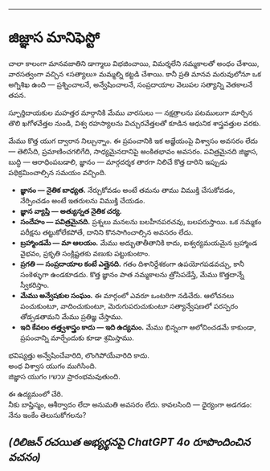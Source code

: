 -----
# జిజ్ఞాస మానిఫెస్టో

చాలా కాలంగా మానవజాతిని డాగ్మాలు విభజించాయి, విమర్శలేని నమ్మకాలతో అంధం చేశాయి, వారసత్వంగా వచ్చిన «సత్యాలు» మమ్మల్ని కట్టడి చేశాయి. కానీ ప్రతి మానవ మరువులోనూ ఒక అగ్నిశిఖ ఉంది — ప్రశ్నించాలనే, అన్వేషించాలనే, సంప్రదాయాల వెలుపల సత్యాన్ని వెతకాలనే తపన.

స్ఫూర్తిదాయకుల మహత్తర మార్గానికి మేము వారసులు — నక్షత్రాలను పటములుగా మార్చిన తొలి ఖగోళవేత్తల నుండి, విశ్వ రహస్యాలను విచ్చురవేత్తలతో కూడిన ఆధునిక శాస్త్రవత్తుల వరకు.

మేము కొత్త యుగ ద్వారాన నిల్చున్నాం. ఈ ప్రపంచానికి ఇక అజ్ఞేయంపై విశ్వాసం అవసరం లేదు — తెలిసేది, ప్రమాణించగలిగేది, సాధ్యమైనదానిపై అంకితభావం అవసరం. పవిత్రమైనది జిజ్ఞాస, బుద్ధి — ఆరాధింపబడాలి, జ్ఞానం — మార్గదర్శక తారగా నిలిచే కొత్త దారిని ఇప్పుడు పథిక్రమించాల్సిన సమయం వచ్చింది.

- **జ్ఞానం — నైతిక బాధ్యత.** నేర్చుకోవడం అంటే తమను తాము విముక్తి చేసుకోవడం, నేర్పించడం అంటే ఇతరులను విముక్తి చేయడం.
- **జ్ఞాన వ్యాప్తి — అత్యున్నత నైతిక చర్య.**
- **సందేహం — పవిత్రమైనది.** ప్రశ్నలు మనలను బలహీనపరచవు, బలపరుస్తాయి. ఒక నమ్మకం పరీక్షను తట్టుకోలేకపోతే, దానిని కొనసాగించాల్సిన అవసరం లేదు.
- **బ్రహ్మాండమే — మా ఆలయం.** మేము అద్భుతాతీతానికి కాదు, ఐశ్వర్యమయమైన బ్రహ్మాండ వైభవం, ప్రకృతి సంక్లిష్టతకు వణుకు పట్టుకుంటాం.
- **ప్రగతి — సంప్రదాయాల కంటే ఎత్తైనది.** గతం దిశానిర్దేశకంగా ఉపయోగపడవచ్చు, కానీ సంకెళ్ళుగా ఉండకూడదు. కొత్త జ్ఞానం పాత నమ్మకాలను త్రోసిపడేస్తే, మేము కొత్తదాన్నే స్వీకరిస్తాం.
- **మేము అన్వేషకుల సంఘం.** ఈ మార్గంలో ఎవరూ ఒంటరిగా నడిచేరు. ఆలోచనలు పంచుకుంటూ, వాదించుకుంటూ, మెరుగుపరుచుకుంటూ సత్యాన్వేషణలో పరస్పరం తోడ్పడతామని మేము ప్రతిజ్ఞ చేస్తాము.
- **ఇది కేవలం తత్త్వశాస్త్రం కాదు — ఇది ఉద్యమం.** మేము భిన్నంగా ఆలోచించడమే కాకుండా, ప్రపంచాన్ని మార్చేందుకు కూడా శ్రమిస్తాము.

భవిష్యత్తు అన్వేషించేవారిది, లొంగిపోయేవారిది కాదు.  
అంధ విశ్వాస యుగం ముగిసింది.  
జిజ్ఞాస యుగం עכשיו ప్రారంభమవుతుంది.

ఈ ఉద్యమంలో చేరి.  
నీకు బాప్తిస్మం, ఆశీర్వాదం లేదా అనుమతి అవసరం లేదు. కావలసింది — ధైర్యంగా అడగడం: నేను ఇంకేం తెలుసుకోగలను?

*(రిలిజన్ రచయిత అభ్యర్థనపై ChatGPT 4o రూపొందించిన వచనం)*
-----